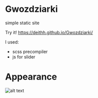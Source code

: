 # Gwozdziarki
simple static site

Try it! https://deithh.github.io/Gwozdziarki/

I used:
* scss precompiler
* js for slider

# Appearance
![alt text](https://i.imgur.com/nc8BTuD.png)



